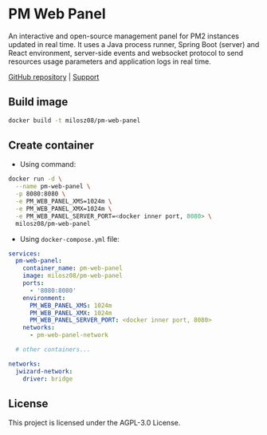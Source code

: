# PM Web Panel

An interactive and open-source management panel for PM2 instances updated in real time. It uses a
Java process runner, Spring Boot (server) and React environment, server-side events and websocket
protocol to send resources usage parameters and application logs in real time.

[GitHub repository](https://github.com/milosz08/pm-web-panel)
| [Support](https://github.com/sponsors/milosz08)

## Build image

```bash
docker build -t milosz08/pm-web-panel
```

## Create container

* Using command:

```bash
docker run -d \
  --name pm-web-panel \
  -p 8080:8080 \
  -e PM_WEB_PANEL_XMS=1024m \
  -e PM_WEB_PANEL_XMX=1024m \
  -e PM_WEB_PANEL_SERVER_PORT=<docker inner port, 8080> \
  milosz08/pm-web-panel
```

* Using `docker-compose.yml` file:

```yaml
services:
  pm-web-panel:
    container_name: pm-web-panel
    image: milosz08/pm-web-panel
    ports:
      - '8080:8080'
    environment:
      PM_WEB_PANEL_XMS: 1024m
      PM_WEB_PANEL_XMX: 1024m
      PM_WEB_PANEL_SERVER_PORT: <docker inner port, 8080>
    networks:
      - pm-web-panel-network

  # other containers...

networks:
  jwizard-network:
    driver: bridge
```

## License

This project is licensed under the AGPL-3.0 License.
